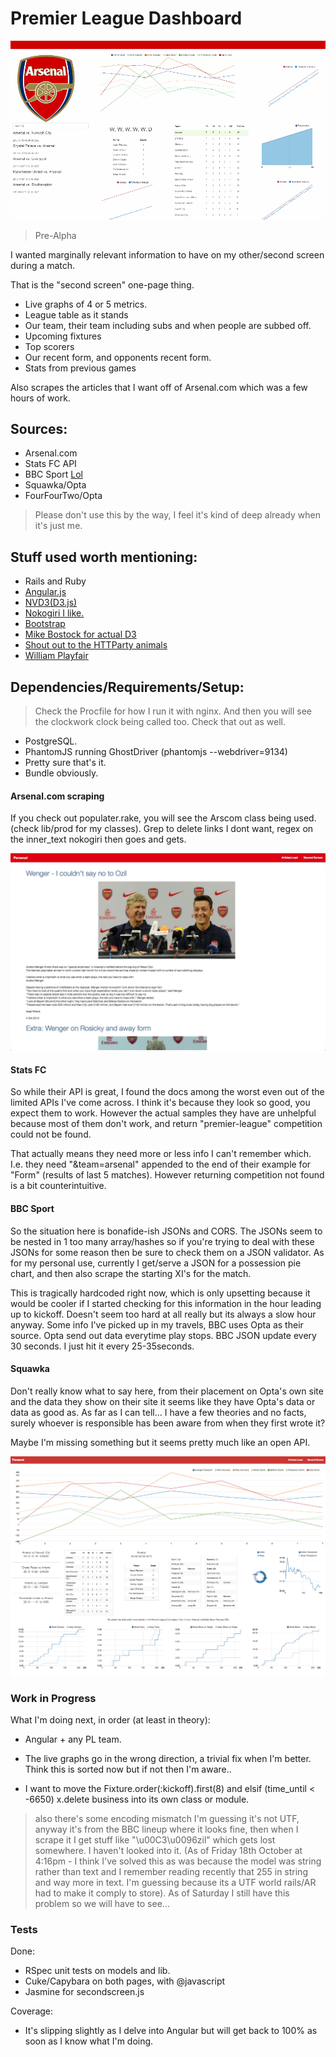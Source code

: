 Premier League Dashboard
====================

![Early days](/ss/1.gif "Love it")
> Pre-Alpha

I wanted marginally relevant information to have on my other/second screen during a match.

That is the "second screen" one-page thing. 

- Live graphs of 4 or 5 metrics.
- League table as it stands
- Our team, their team including subs and when people are subbed off.
- Upcoming fixtures
- Top scorers
- Our recent form, and opponents recent form.
- Stats from previous games

Also scrapes the articles that I want off of Arsenal.com which was a few hours of work.

## Sources:

- Arsenal.com
- Stats FC API
- BBC Sport [Lol](http://www.bbc.co.uk/sport/0/24067715)  
- Squawka/Opta
- FourFourTwo/Opta

> Please don't use this by the way, I feel it's kind of deep already when it's just me.

## Stuff used worth mentioning:

- Rails and Ruby
- [Angular.js](http://angularjs.org/)
- [NVD3(D3.js)](https://github.com/novus/nvd3)
- [Nokogiri I like.](http://nokogiri.org/) 
- [Bootstrap](http://getbootstrap.com/)
- [Mike Bostock for actual D3](http://bost.ocks.org/mike/)
- [Shout out to the HTTParty animals](https://github.com/jnunemaker/httparty/)
- [William Playfair](http://en.wikipedia.org/wiki/William_Playfair)

## Dependencies/Requirements/Setup:

> Check the Procfile for how I run it with nginx. And then you will see the clockwork clock being called too. Check that out as well.

- PostgreSQL.
- PhantomJS running GhostDriver (phantomjs --webdriver=9134)
- Pretty sure that's it. 
- Bundle obviously.


#### Arsenal.com scraping

If you check out populater.rake, you will see the Arscom class being used. (check lib/prod for my classes). Grep to delete links I dont want, regex on the inner_text nokogiri then goes and gets.

![Parser](/ss/1.jpg "Nokogiri bit")

#### Stats FC

So while their API is great, I found the docs among the worst even out of the limited APIs I've come across. I think it's because they look so good, you expect them to work. However the actual samples they have are unhelpful because most of them don't work, and return "premier-league" competition could not be found. 

That actually means they need more or less info I can't remember which. I.e. they need "&team=arsenal" appended to the end of their example for "Form" (results of last 5 matches). However returning competition not found is a bit counterintuitive. 

#### BBC Sport

So the situation here is bonafide-ish JSONs and CORS. The JSONs seem to be nested in 1 too many array/hashes so if you're trying to deal with these JSONs for some reason then be sure to check them on a JSON validator. As for my personal use, currently I get/serve a JSON for a possession pie chart, and then also scrape the starting XI's for the match. 

This is tragically hardcoded right now, which is only upsetting because it would be cooler if I started checking for this information in the hour leading up to kickoff. Doesn't seem too hard at all really but its always a slow hour anyway. Some info I've picked up in my travels, BBC uses Opta as their source. Opta send out data everytime play stops. BBC JSON update every 30 seconds. I just hit it every 25-35seconds.

#### Squawka 

Don't really know what to say here, from their placement on Opta's own site and the data they show on their site it seems like they have Opta's data or data as good as. As far as I can tell... I have a few theories and no facts, surely whoever is responsible has been aware from when they first wrote it? 

Maybe I'm missing something but it seems pretty much like an open API. 

![Most of the work](/ss/2.png "Second Screen bit")


### Work in Progress

What I'm doing next, in order (at least in theory):

- Angular + any PL team.

- The live graphs go in the wrong direction, a trivial fix when I'm better. Think this is sorted now but if not then I'm aware..

- I want to move the Fixture.order(:kickoff).first(8) and elsif (time_until < -6650) x.delete business into its own class or module.

> also there's some encoding mismatch I'm guessing it's not UTF, anyway it's from the BBC lineup where it looks fine, then when I scrape it I get stuff like "\u00C3\u0096zil" which gets lost somewhere. I haven't looked into it. (As of Friday 18th October at 4:16pm - I think I've solved this as was because the model was string rather than text and I remember reading recently that 255 in string and way more in text. I'm guessing because its a UTF world rails/AR had to make it comply to store). As of Saturday I still have this problem so we will have to see...


### Tests

Done:
- RSpec unit tests on models and lib.
- Cuke/Capybara on both pages, with @javascript
- Jasmine for secondscreen.js

Coverage:
- It's slipping slightly as I delve into Angular but will get back to 100% as soon as I know what I'm doing.
